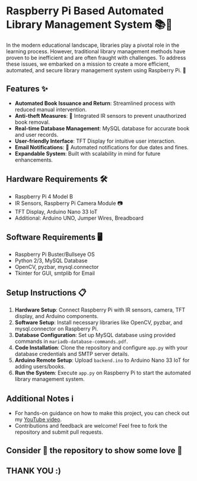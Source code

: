 # Raspberry Pi Based Automated Library Management System 📚🔧

In the modern educational landscape, libraries play a pivotal role in the learning process. However, traditional library management methods have proven to be inefficient and are often fraught with challenges. To address these issues, we embarked on a mission to create a more efficient, automated, and secure library management system using Raspberry Pi. 🚀

## Features ✨

- **Automated Book Issuance and Return**: Streamlined process with reduced manual intervention.
- **Anti-theft Measures**: 🚨 Integrated IR sensors to prevent unauthorized book removal.
- **Real-time Database Management**: MySQL database for accurate book and user records.
- **User-friendly Interface**: TFT Display for intuitive user interaction.
- **Email Notifications**: 📧 Automated notifications for due dates and fines.
- **Expandable System**: Built with scalability in mind for future enhancements.

## Hardware Requirements 🛠️

- Raspberry Pi 4 Model B
- IR Sensors, Raspberry Pi Camera Module 📷
- TFT Display, Arduino Nano 33 IoT
- Additional: Arduino UNO, Jumper Wires, Breadboard

## Software Requirements 🖥️

- Raspberry Pi Buster/Bullseye OS
- Python 2/3, MySQL Database
- OpenCV, pyzbar, mysql.connector
- Tkinter for GUI, smtplib for Email

## Setup Instructions 📋

1. **Hardware Setup**: Connect Raspberry Pi with IR sensors, camera, TFT display, and Arduino components.
2. **Software Setup**: Install necessary libraries like OpenCV, pyzbar, and mysql.connector on Raspberry Pi.
3. **Database Configuration**: Set up MySQL database using provided commands in `mariadb-database-commands.pdf`.
4. **Code Installation**: Clone the repository and configure `app.py` with your database credentials and SMTP server details.
5. **Arduino Remote Setup**: Upload `backend.ino` to Arduino Nano 33 IoT for adding users/books.
6. **Run the System**: Execute `app.py` on Raspberry Pi to start the automated library management system.

## Additional Notes ℹ️

- For hands-on guidance on how to make this project, you can check out my [YouTube video](https://youtu.be/134aHhCnCaM).
- Contributions and feedback are welcome! Feel free to fork the repository and submit pull requests.

## Consider 🌟 the repository to show some love 🙏

## THANK YOU :)
